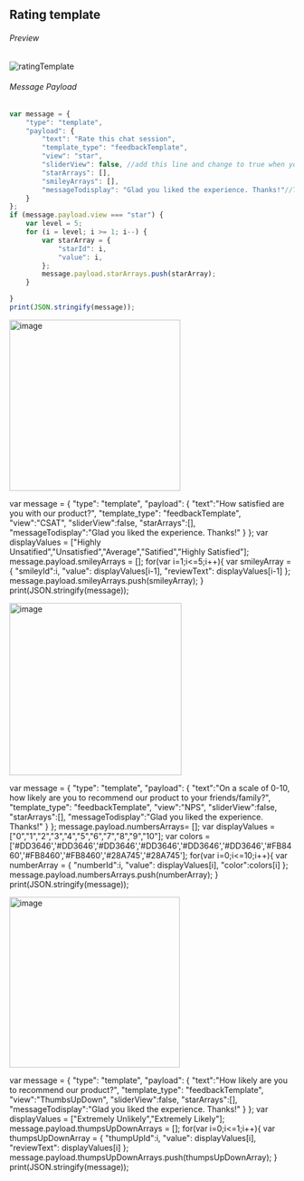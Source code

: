 ##  Rating template

###### Preview


![ratingTemplate](https://user-images.githubusercontent.com/58174664/148945067-332cdf1b-fd76-41e3-b2da-bb58b0bb0e5b.PNG)


###### Message Payload

```js
var message = {
	"type": "template",
	"payload": {
		"text": "Rate this chat session",
		"template_type": "feedbackTemplate",
		"view": "star",
		"sliderView": false, //add this line and change to true when you want template to open as slider
		"starArrays": [],
		"smileyArrays": [],
		"messageTodisplay": "Glad you liked the experience. Thanks!"//To display on click of 5th star or emoji
	}
};
if (message.payload.view === "star") {
	var level = 5;
	for (i = level; i >= 1; i--) {
		var starArray = {
			"starId": i,
			"value": i,
		};
		message.payload.starArrays.push(starArray);
	}

}
print(JSON.stringify(message));
```

<img width="302" alt="image" src="https://user-images.githubusercontent.com/53572776/195780280-7d35a0c9-d60e-4990-8001-1a85780fb457.png">


var message = {
    "type": "template",
    "payload": {
        "text":"How satisfied are you with our product?",
        "template_type": "feedbackTemplate",
        "view":"CSAT",
        "sliderView":false,
        "starArrays":[],
        "messageTodisplay":"Glad you liked the experience. Thanks!"
    }
};
var displayValues = ["Highly Unsatified","Unsatisfied","Average","Satified","Highly Satisfied"];
message.payload.smileyArrays = [];
for(var i=1;i<=5;i++){
     var smileyArray = {
        "smileyId":i,
        "value": displayValues[i-1],
        "reviewText": displayValues[i-1]
    };
    message.payload.smileyArrays.push(smileyArray);
}
print(JSON.stringify(message));


<img width="304" alt="image" src="https://user-images.githubusercontent.com/53572776/195780545-4fb8e286-c73b-4cfc-b200-b2481721fabe.png">


var message = {
    "type": "template",
    "payload": {
        "text":"On a scale of 0-10, how likely are you to recommend our product to your friends/family?",
        "template_type": "feedbackTemplate",
        "view":"NPS",
        "sliderView":false,
        "starArrays":[],
        "messageTodisplay":"Glad you liked the experience. Thanks!"
    }
};
message.payload.numbersArrays= [];
var displayValues = ["0","1","2","3","4","5","6","7","8","9","10"];
var colors = ['#DD3646','#DD3646','#DD3646','#DD3646','#DD3646','#DD3646','#FB8460','#FB8460','#FB8460','#28A745','#28A745'];
for(var i=0;i<=10;i++){
    var numberArray = {
        "numberId":i,
        "value": displayValues[i],
        "color":colors[i]
    };
    message.payload.numbersArrays.push(numberArray);
}
print(JSON.stringify(message)); 

<img width="301" alt="image" src="https://user-images.githubusercontent.com/53572776/195780717-6181d60f-6258-4874-bf1b-d6b3558fea68.png">


var message = {
    "type": "template",
    "payload": {
        "text":"How likely are you to recommend our product?",
        "template_type": "feedbackTemplate",
        "view":"ThumbsUpDown",
        "sliderView":false,
        "starArrays":[],
        "messageTodisplay":"Glad you liked the experience. Thanks!"
    }
};
var displayValues = ["Extremely Unlikely","Extremely Likely"];
message.payload.thumpsUpDownArrays = [];
for(var i=0;i<=1;i++){
    var thumpsUpDownArray = {
        "thumpUpId":i,
        "value": displayValues[i],
        "reviewText": displayValues[i]
    };
    message.payload.thumpsUpDownArrays.push(thumpsUpDownArray);
}
print(JSON.stringify(message)); 


